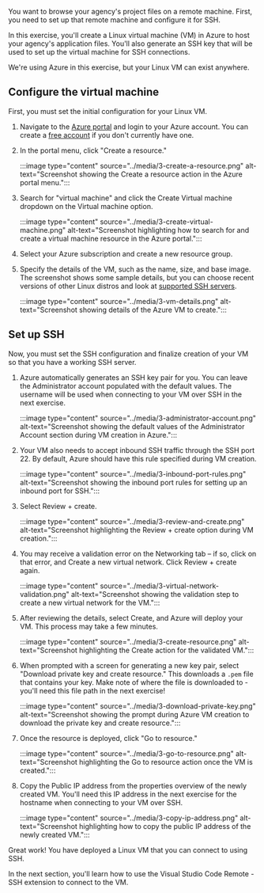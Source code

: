 You want to browse your agency's project files on a remote machine. First, you need to set up that remote machine and configure it for SSH.

In this exercise, you'll create a Linux virtual machine (VM) in Azure to host your agency's application files. You'll also generate an SSH key that will be used to set up the virtual machine for SSH connections.

We're using Azure in this exercise, but your Linux VM can exist anywhere.

## Configure the virtual machine

First, you must set the initial configuration for your Linux VM.

1. Navigate to the [Azure portal](https://ms.portal.azure.com/#home) and login to your Azure account. You can create a [free account](https://azure.microsoft.com/free) if you don't currently have one.
2. In the portal menu, click "Create a resource."

    :::image type="content" source="../media/3-create-a-resource.png" alt-text="Screenshot showing the Create a resource action in the Azure portal menu.":::

1. Search for "virtual machine" and click the Create Virtual machine dropdown on the Virtual machine option.

    :::image type="content" source="../media/3-create-virtual-machine.png" alt-text="Screenshot highlighting how to search for and create a virtual machine resource in the Azure portal.":::

1. Select your Azure subscription and create a new resource group. 
1. Specify the details of the VM, such as the name, size, and base image. The screenshot shows some sample details, but you can choose recent versions of other Linux distros and look at [supported SSH servers](https://code.visualstudio.com/docs/remote/troubleshooting#_installing-a-supported-ssh-server).

    :::image type="content" source="../media/3-vm-details.png" alt-text="Screenshot showing details of the Azure VM to create.":::
 
## Set up SSH

Now, you must set the SSH configuration and finalize creation of your VM so that you have a working SSH server.

1. Azure automatically generates an SSH key pair for you. You can leave the Administrator account populated with the default values. The username will be used when connecting to your VM over SSH in the next exercise.

    :::image type="content" source="../media/3-administrator-account.png" alt-text="Screenshot showing the default values of the Administrator Account section during VM creation in Azure.":::

1. Your VM also needs to accept inbound SSH traffic through the SSH port 22. By default, Azure should have this rule specified during VM creation.

    :::image type="content" source="../media/3-inbound-port-rules.png" alt-text="Screenshot showing the inbound port rules for setting up an inbound port for SSH.":::

1. Select Review + create.

    :::image type="content" source="../media/3-review-and-create.png" alt-text="Screenshot highlighting the Review + create option during VM creation.":::

1. You may receive a validation error on the Networking tab – if so, click on that error, and Create a new virtual network. Click Review + create again.

    :::image type="content" source="../media/3-virtual-network-validation.png" alt-text="Screenshot showing the validation step to create a new virtual network for the VM.":::

1. After reviewing the details, select Create, and Azure will deploy your VM. This process may take a few minutes.

    :::image type="content" source="../media/3-create-resource.png" alt-text="Screenshot highlighting the Create action for the validated VM.":::

1. When prompted with a screen for generating a new key pair, select "Download private key and create resource." This downloads a `.pem` file that contains your key. Make note of where the file is downloaded to - you'll need this file path in the next exercise!

    :::image type="content" source="../media/3-download-private-key.png" alt-text="Screenshot showing the prompt during Azure VM creation to download the private key and create resource.":::

1. Once the resource is deployed, click "Go to resource."

    :::image type="content" source="../media/3-go-to-resource.png" alt-text="Screenshot highlighting the Go to resource action once the VM is created.":::

1. Copy the Public IP address from the properties overview of the newly created VM. You'll need this IP address in the next exercise for the hostname when connecting to your VM over SSH.

    :::image type="content" source="../media/3-copy-ip-address.png" alt-text="Screenshot highlighting how to copy the public IP address of the newly created VM.":::

Great work! You have deployed a Linux VM that you can connect to using SSH.

In the next section, you'll learn how to use the Visual Studio Code Remote - SSH extension to connect to the VM.
